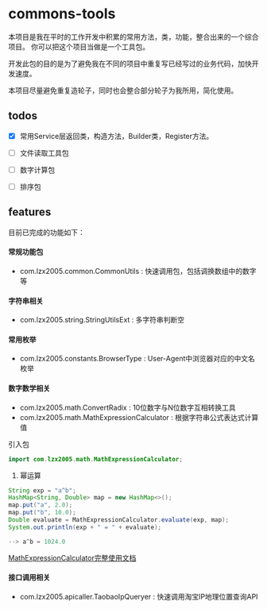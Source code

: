# commons-tools

本项目是我在平时的工作开发中积累的常用方法，类，功能，整合出来的一个综合项目。
你可以把这个项目当做是一个工具包。

开发此包的目的是为了避免我在不同的项目中重复写已经写过的业务代码，加快开发速度。

本项目尽量避免重复造轮子，同时也会整合部分轮子为我所用，简化使用。


## todos

- [X] 常用Service层返回类，构造方法，Builder类，Register方法。

- [ ] 文件读取工具包

- [ ] 数字计算包

- [ ] 排序包

## features

目前已完成的功能如下：

#### 常规功能包
- com.lzx2005.common.CommonUtils : 快速调用包，包括调换数组中的数字等

#### 字符串相关
- com.lzx2005.string.StringUtilsExt : 多字符串判断空

#### 常用枚举
- com.lzx2005.constants.BrowserType : User-Agent中浏览器对应的中文名枚举

#### 数字数学相关
- com.lzx2005.math.ConvertRadix : 10位数字与N位数字互相转换工具
- com.lzx2005.math.MathExpressionCalculator : 根据字符串公式表达式计算值 

引入包
```java
import com.lzx2005.math.MathExpressionCalculator;
```

1. 幂运算

```java
String exp = "a^b";
HashMap<String, Double> map = new HashMap<>();
map.put("a", 2.0);
map.put("b", 10.0);
Double evaluate = MathExpressionCalculator.evaluate(exp, map);
System.out.println(exp + " = " + evaluate);

--> a^b = 1024.0
```
[MathExpressionCalculator完整使用文档](https://github.com/lzx2005/commons-tools/blob/master/docs/MathExpressionCalculator.md)

#### 接口调用相关
- com.lzx2005.apicaller.TaobaoIpQueryer : 快速调用淘宝IP地理位置查询API